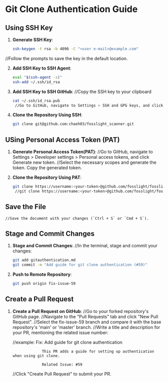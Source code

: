 # Git Clone Authentication Guide


## Using SSH Key

1. **Generate SSH Key**:
   ```bash
   ssh-keygen -t rsa -b 4096 -C "<user e-mail>@example.com"
//Follow the prompts to save the key in the default location.

2. **Add SSH Key to SSH Agent**:
   ```bash
   eval "$(ssh-agent -s)"
   ssh-add ~/.ssh/id_rsa

3. **Add SSH Key to SSH GitHub**:
    //Copy the SSH key to your clipboard
   ```bash
   cat ~/.ssh/id_rsa.pub
    //Go to GitHub, navigate to Settings > SSH and GPG keys, and click New SSH key. Paste the key and save.

4. **Clone the Repository Using SSH**:
   ```bash
   git clone git@github.com:chaeh03/fosslight_scanner.git


## USing Personal Access Token (PAT)

1. **Generate Personal Access Token(PAT)**:
    //Go to GitHub, navigate to Settings > Developer settings > Personal access tokens, and click Generate new token.
    //Select the necessary scopes and generate the token. Copy the generated token.

2. **Clone the Repository Using PAT**:
   ```bash
   git clone https://username:<your-token>@github.com/fosslight/fosslight_scanner.git
    //git clone https://username:<your-token>@github.com/fosslight/fosslight_scanner.git


## Save the File
    //Save the document with your changes (`Ctrl + S` or `Cmd + S`).


## Stage and Commit Changes

1. **Stage and Commit Changes**:
   //In the terminal, stage and commit your changes:
   ```bash
   git add gitauthentication.md
   git commit -m "Add guide for git clone authentication (#59)"

2. **Push to Remote Repository**:
    ```bash
   git push origin fix-issue-59


## Create a Pull Request

1. **Create a Pull Request on GitHub**:
    //Go to your forked repository's GitHub page.
    //Navigate to the "Pull Requests" tab and click "New Pull Request".
    //Select the fix-issue-59 branch and compare it with the base repository's 'main' or 'master' branch.
    //Write a title and description for your PR, mentioning the related issue number:

    //example: Fix: Add guide for git clone authentication

                    This PR adds a guide for setting up authentication when using git clone.

                    Related Issue: #59
    
    //Click "Create Pull Request" to submit your PR.
 
    
   

   